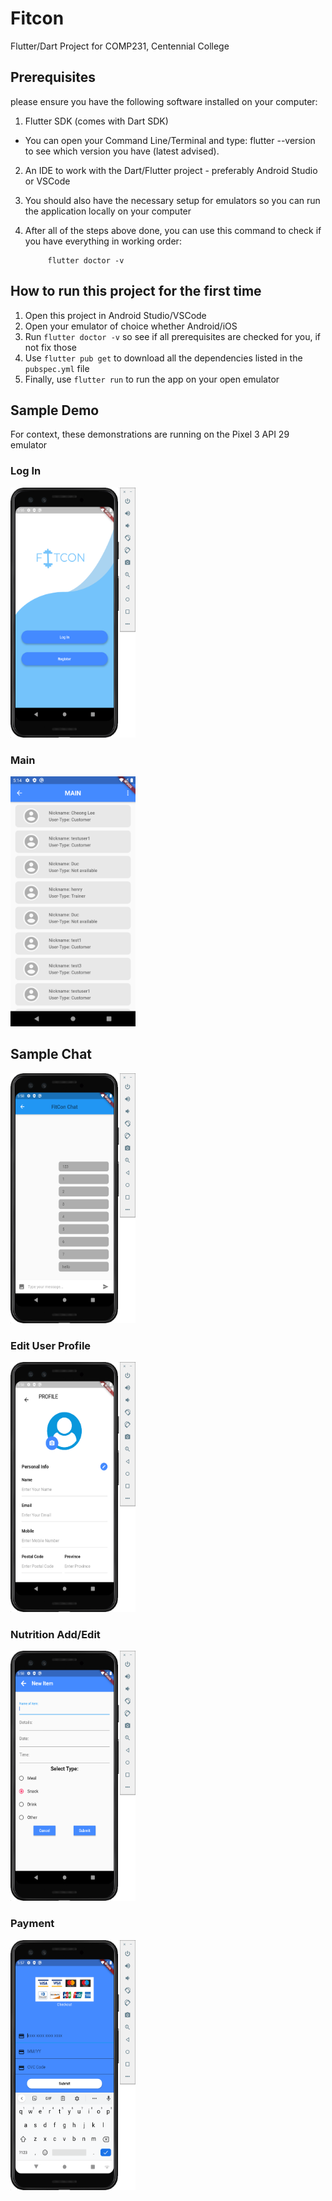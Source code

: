 # Fitcon

Flutter/Dart Project for COMP231, Centennial College

## Prerequisites 
please ensure you have the following software installed on your computer:
1. Flutter SDK (comes with Dart SDK)
 - You can open your Command Line/Terminal and type:   flutter --version    to see which version you have (latest advised).
2. An IDE to work with the Dart/Flutter project - preferably Android Studio or VSCode
3. You should also have the necessary setup for emulators so you can run the application locally on your computer
4. After all of the steps above done, you can use this command to check if you have everything in working order:

            flutter doctor -v 
         
## How to run this project for the first time
1. Open this project in Android Studio/VSCode
2. Open your emulator of choice whether Android/iOS
3. Run `flutter doctor -v` so see if all prerequisites are checked for you, if not fix those
4. Use `flutter pub get` to download all the dependencies listed in the `pubspec.yml` file
5. Finally, use `flutter run` to run the app on your open emulator

## Sample Demo

For context, these demonstrations are running on the Pixel 3 API 29 emulator

### Log In

<img src="https://github.com/chakrakan/fitcon/blob/master/fitcon/demo/log_in.png" alt="Log In" width="200" height="400" />

### Main 

<img src="https://github.com/chakrakan/fitcon/blob/master/fitcon/demo/chat_screen.png" alt="Main" width="200" height="400" />

## Sample Chat

<img src="https://github.com/chakrakan/fitcon/blob/master/fitcon/demo/sample_chat.png" alt="Sample Chat" width="200" height="400" />

### Edit User Profile

<img src="https://github.com/chakrakan/fitcon/blob/master/fitcon/demo/edit_user.png" alt="Edit User" width="200" height="400" />

### Nutrition Add/Edit

<img src="https://github.com/chakrakan/fitcon/blob/master/fitcon/demo/nutrition_edit.png" alt="Nutrition Edit" width="200" height="400" />

### Payment

<img src="https://github.com/chakrakan/fitcon/blob/master/fitcon/demo/payment.png" alt="Payment" width="200" height="400" />
